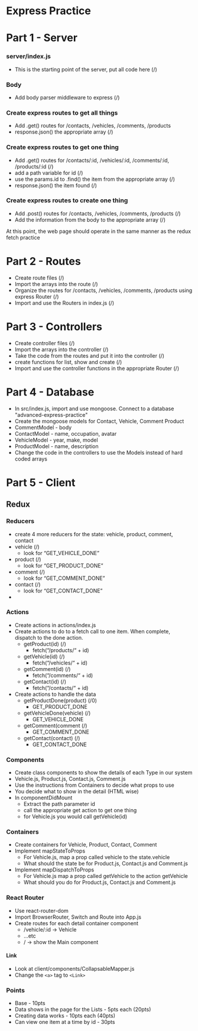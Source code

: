 # Express Practice
# Part 1 - Server

### server/index.js
* This is the starting point of the server, put all code here (/)

### Body
* Add body parser middleware to express (/)

### Create express routes to get all things
* Add .get() routes for /contacts, /vehicles, /comments, /products
* response.json() the appropriate array (/)

### Create express routes to get one thing
* Add .get() routes for /contacts/:id, /vehicles/:id, /comments/:id, /products/:id (/)
* add a path variable for id (/)
* use the params.id to .find() the item from the appropriate array (/)
* response.json() the item found (/)

### Create express routes to create one thing
* Add .post() routes for /contacts, /vehicles, /comments, /products (/)
* Add the information from the body to the appropriate array (/)

At this point, the web page should operate in the same manner as the redux fetch practice


# Part 2 - Routes
* Create route files (/)
* Import the arrays into the route (/)
* Organize the routes for /contacts, /vehicles, /comments, /products using express Router (/)
* Import and use the Routers in index.js (/)

# Part 3 - Controllers
* Create controller files (/)
* Import the arrays into the controller (/)
* Take the code from the routes and put it into the controller (/)
* create functions for list, show and create (/)
* Import and use the controller functions in the appropriate Router (/)

# Part 4 - Database
* In src/index.js, import and use mongoose. Connect to a database "advanced-express-practice"
* Create the mongoose models for Contact, Vehicle, Comment Product
* CommentModel - body
* ContactModel - name, occupation, avatar
* VehicleModel - year, make, model
* ProductModel - name, description
* Change the code in the controllers to use the Models instead of hard coded arrays

# Part 5 - Client

## Redux

### Reducers
* create 4 more reducers for the state: vehicle, product, comment, contact
* vehicle (/)
    * look for “GET_VEHICLE_DONE”
* product (/)
    * look for “GET_PRODUCT_DONE”
* comment (/)
    * look for “GET_COMMENT_DONE”
* contact (/)
    * look for “GET_CONTACT_DONE”
*

### Actions
* Create actions in actions/index.js
* Create actions to do to a fetch call to one item. When complete, dispatch to the done action.
    * getProduct(id) (/)
        * fetch(“/products/“ + id)
    * getVehicle(id) (/)
        * fetch(“/vehicles/“ + id)
    * getComment(id) (/)
        * fetch(“/comments/“ + id)
    * getContact(id) (/)
        * fetch(“/contacts/“ + id)
* Create actions to handle the data
    * getProductDone(product) (/0)
        * GET_PRODUCT_DONE
    * getVehicleDone(vehicle) (/)
        * GET_VEHICLE_DONE
    * getComment(comment (/)
        * GET_COMMENT_DONE
    * getContact(contact) (/)
        * GET_CONTACT_DONE


### Components
* Create class components to show the details of each Type in our system
* Vehicle.js, Product.js, Contact.js, Comment.js
* Use the instructions from Containers to decide what props to use
* You decide what to show in the detail (HTML wise)
* In componentDidMount
    * Extract the path parameter id
    * call the appropriate get action to get one thing
    * for Vehicle.js you would call getVehicle(id)

### Containers
* Create containers for Vehicle, Product, Contact, Comment
* Implement mapStateToProps
    * For Vehicle.js, map a prop called vehicle to the state.vehicle
    * What should the state be for Product.js, Contact.js and Comment.js
* Implement mapDispatchToProps
    * For Vehicle.js map a prop called getVehicle to the action getVehicle
    * What should you do for Product.js, Contact.js and Comment.js

### React Router
* Use react-router-dom
* Import BrowserRouter, Switch and Route into App.js
* Create routes for each detail container component
    * /vehicle/:id -> Vehicle
    * …etc
    * / -> show the Main component

#### Link
* Look at client/components/CollapsableMapper.js
* Change the `<a>` tag to `<Link>`


### Points
* Base - 10pts
* Data shows in the page for the Lists - 5pts each (20pts)
* Creating data works - 10pts each (40pts)
* Can view one item at a time by id - 30pts
